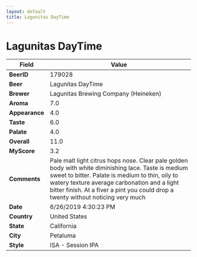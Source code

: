 ```yaml
---
layout: default
title: Lagunitas DayTime
---
```


# Lagunitas DayTime

| Field         | Value     |
|---------------|-----------|
| **BeerID** | 179028 |
| **Beer** | Lagunitas DayTime |
| **Brewer** | Lagunitas Brewing Company (Heineken) |
| **Aroma** | 7.0 |
| **Appearance** | 4.0 |
| **Taste** | 6.0 |
| **Palate** | 4.0 |
| **Overall** | 11.0 |
| **MyScore** | 3.2 |
| **Comments** | Pale malt light citrus hops nose. Clear pale golden body with white diminishing lace. Taste is medium sweet to bitter. Palate is medium to thin, oily to watery texture average carbonation and a light bitter finish. At a fiver a pint you could drop a twenty without noticing very much  |
| **Date** | 6/26/2019 4:30:23 PM |
| **Country** | United States |
| **State** | California |
| **City** | Petaluma |
| **Style** | ISA - Session IPA |
